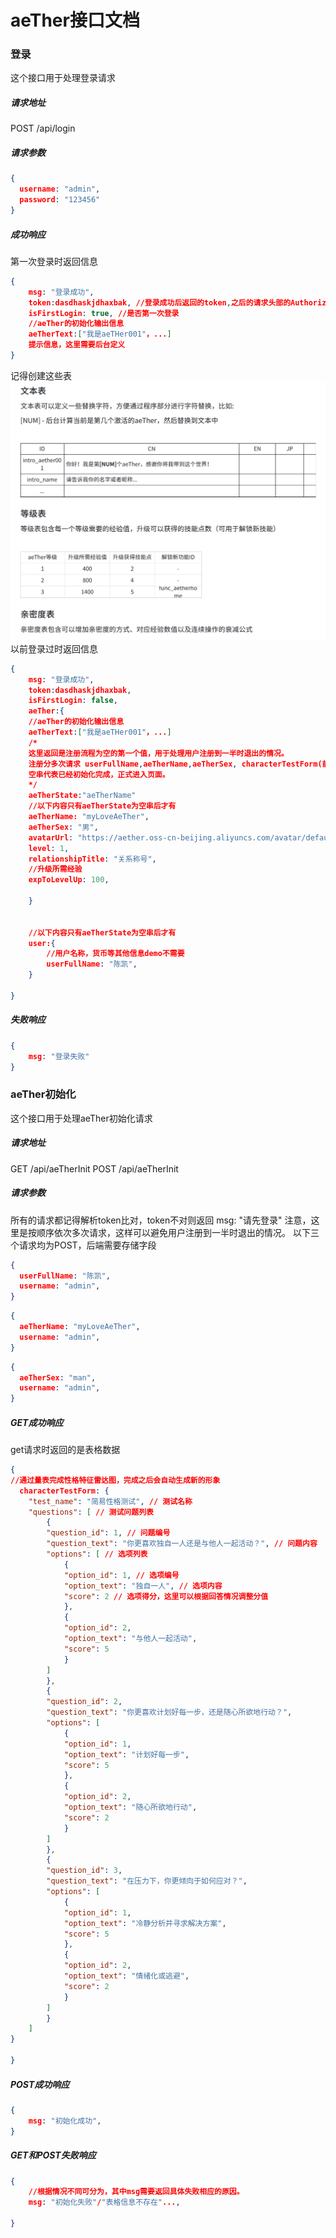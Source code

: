 # aeTher接口文档

### 登录

这个接口用于处理登录请求

##### 请求地址
POST /api/login
##### 请求参数
```json
{
  username: "admin",
  password: "123456"
}
```

##### 成功响应

第一次登录时返回信息
```json
{
    msg: "登录成功",
    token:dasdhaskjdhaxbak, //登录成功后返回的token,之后的请求头部的Authorization都需要带上这个token
    isFirstLogin: true, //是否第一次登录
    //aeTher的初始化输出信息
    aeTherText:["我是aeTHer001"，...]
    提示信息，这里需要后台定义
}

```
记得创建这些表
![示例图片](./Snipaste_2024-04-30_18-25-37.png)
以前登录过时返回信息

```json
{
    msg: "登录成功",
    token:dasdhaskjdhaxbak, 
    isFirstLogin: false, 
    aeTher:{
    //aeTher的初始化输出信息
    aeTherText:["我是aeTHer001"，...]
    /*
    这里返回是注册流程为空的第一个值，用于处理用户注册到一半时退出的情况。
    注册分多次请求 userFullName,aeTherName,aeTherSex, characterTestForm(前三项均为字符串，最后一项为对象，用于存储提交的表单数据，具体内容在aeTher初始化)。
    空串代表已经初始化完成，正式进入页面。
    */
    aeTherState:"aeTherName"
    //以下内容只有aeTherState为空串后才有
    aeTherName: "myLoveAeTher",
    aeTherSex: "男",
    avatarUrl: "https://aether.oss-cn-beijing.aliyuncs.com/avatar/default.jpg",
    level: 1,
    relationshipTitle: "关系称号",
    //升级所需经验
    expToLevelUp: 100,

    }
    

    //以下内容只有aeTherState为空串后才有
    user:{
        //用户名称，货币等其他信息demo不需要
        userFullName: "陈凯",
    }
    
}
```
##### 失败响应
```json
{
    msg: "登录失败"
}
```

### aeTher初始化

这个接口用于处理aeTher初始化请求

##### 请求地址
GET /api/aeTherInit
POST /api/aeTherInit

##### 请求参数
所有的请求都记得解析token比对，token不对则返回
msg: "请先登录"
注意，这里是按顺序依次多次请求，这样可以避免用户注册到一半时退出的情况。
以下三个请求均为POST，后端需要存储字段
```json
{
  userFullName: "陈凯",
  username: "admin",
}
```
```json
{
  aeTherName: "myLoveAeTher",
  username: "admin",
}
```
```json
{
  aeTherSex: "man",
  username: "admin",
}
```
##### GET成功响应
get请求时返回的是表格数据
```json
{
//通过量表完成性格特征雷达图，完成之后会⾃动⽣成新的形象
  characterTestForm: {
    "test_name": "简易性格测试", // 测试名称
    "questions": [ // 测试问题列表
        {
        "question_id": 1, // 问题编号
        "question_text": "你更喜欢独自一人还是与他人一起活动？", // 问题内容
        "options": [ // 选项列表
            {
            "option_id": 1, // 选项编号
            "option_text": "独自一人", // 选项内容
            "score": 2 // 选项得分，这里可以根据回答情况调整分值
            },
            {
            "option_id": 2,
            "option_text": "与他人一起活动",
            "score": 5
            }
        ]
        },
        {
        "question_id": 2,
        "question_text": "你更喜欢计划好每一步，还是随心所欲地行动？",
        "options": [
            {
            "option_id": 1,
            "option_text": "计划好每一步",
            "score": 5
            },
            {
            "option_id": 2,
            "option_text": "随心所欲地行动",
            "score": 2
            }
        ]
        },
        {
        "question_id": 3,
        "question_text": "在压力下，你更倾向于如何应对？",
        "options": [
            {
            "option_id": 1,
            "option_text": "冷静分析并寻求解决方案",
            "score": 5
            },
            {
            "option_id": 2,
            "option_text": "情绪化或逃避",
            "score": 2
            }
        ]
        }
    ]
}

}
```
##### POST成功响应
```json
{
    msg: "初始化成功",
}
```
##### GET和POST失败响应
```json
{
    //根据情况不同可分为，其中msg需要返回具体失败相应的原因。
    msg: "初始化失败"/"表格信息不存在"...,
    
}
```
